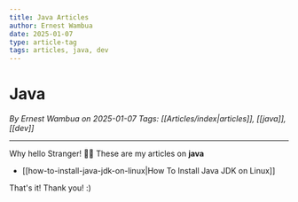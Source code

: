 ```yaml
---
title: Java Articles
author: Ernest Wambua
date: 2025-01-07
type: article-tag
tags: articles, java, dev
---
```


# Java
_By Ernest Wambua on 2025-01-07_
_Tags: [[Articles/index|articles]], [[java]], [[dev]]_
___

Why hello Stranger! 👋😀
These are my articles on **java**

- [[how-to-install-java-jdk-on-linux|How To Install Java JDK on Linux]]

That's it! Thank you! :)